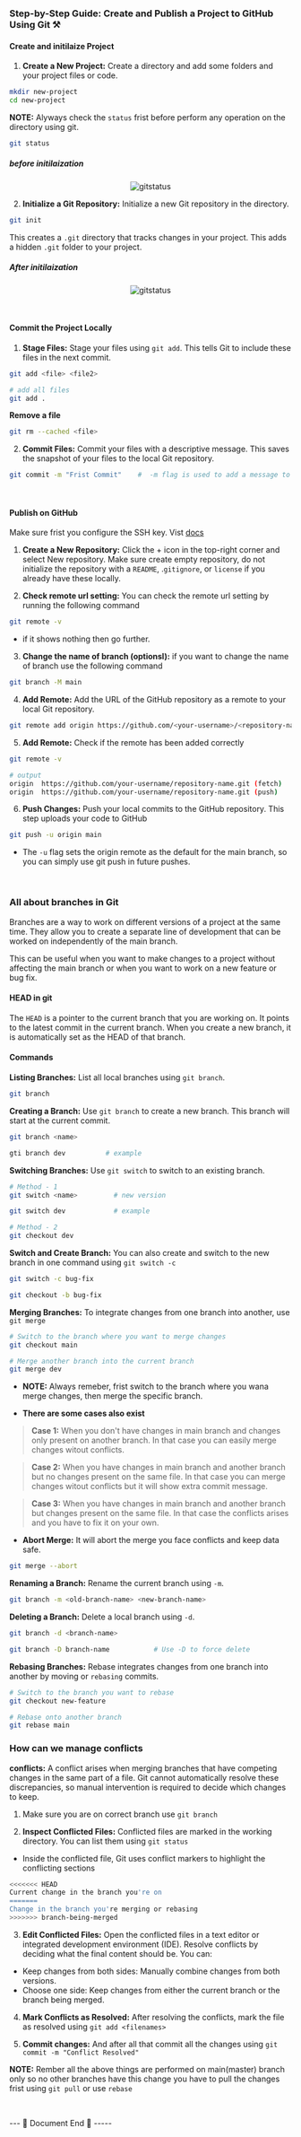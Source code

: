 
### Step-by-Step Guide: Create and Publish a Project to GitHub Using Git ⚒️

#### Create and initilaize Project

1. **Create a New Project:** Create a directory and add some folders and your project files or code.

```bash
mkdir new-project
cd new-project
```

**NOTE:** Alyways check the `status` frist before perform any operation on the directory using git.

```bash
git status
```

<h5>before initilaization</h5>

<p align="center">
  <img src="../public/gitstatus.png" alt="gitstatus"/>
</p>


2. **Initialize a Git Repository:** Initialize a new Git repository in the directory.

```bash
git init
```

This creates a `.git` directory that tracks changes in your project. This adds a hidden `.git` folder to your project.

<h5>After initilaization</h5>

<p align="center">
  <img src="../public/gitstatus2.png" alt="gitstatus"/>
</p>

<br>

#### Commit the Project Locally

1. **Stage Files:** Stage your files using `git add`. This tells Git to include these files in the next commit.

```bash
git add <file> <file2>

# add all files
git add .
```

**Remove a file**
```bash
git rm --cached <file>
```

2. **Commit Files:** Commit your files with a descriptive message. This saves the snapshot of your files to the local Git repository.
```bash
git commit -m "Frist Commit"    #  -m flag is used to add a message to the commit.
```

<br>

#### Publish on GitHub

Make sure frist you configure the SSH key. Vist [docs](https://docs.github.com/en/authentication/connecting-to-github-with-ssh/generating-a-new-ssh-key-and-adding-it-to-the-ssh-agent) 

1. **Create a New Repository:** Click the + icon in the top-right corner and select New repository. Make sure create empty repository, do not initialize the repository with a `README`, .`gitignore`, or `license` if you already have these locally.

2. **Check remote url setting:** You can check the remote url setting by running the following command

```bash
git remote -v
```
- if it shows nothing then go further.

3. **Change the name of branch (optionsl):** if you want to change the name of branch use the following command

```bash
git branch -M main
```

4. **Add Remote:** Add the URL of the GitHub repository as a remote to your local Git repository.

```bash
git remote add origin https://github.com/<your-username>/<repository-name>.git
```

5. **Add Remote:** Check if the remote has been added correctly

```bash
git remote -v

# output
origin  https://github.com/your-username/repository-name.git (fetch)
origin  https://github.com/your-username/repository-name.git (push)
```

6. **Push Changes:** Push your local commits to the GitHub repository. This step uploads your code to GitHub

```bash
git push -u origin main
```

- The `-u` flag sets the origin remote as the default for the main branch, so you can simply use git push in future pushes.


<br>


### All about branches in Git

Branches are a way to work on different versions of a project at the same time. They allow you to create a separate line of development that can be worked on independently of the main branch. 

This can be useful when you want to make changes to a project without affecting the main branch or when you want to work on a new feature or bug fix.

#### HEAD in git

The `HEAD` is a pointer to the current branch that you are working on. It points to the latest commit in the current branch. When you create a new branch, it is automatically set as the HEAD of that branch.

#### Commands

**Listing Branches:** List all local branches using `git branch`.
```bash
git branch    
```

**Creating a Branch:** Use `git branch` to create a new branch. This branch will start at the current commit.
```bash
git branch <name>

gti branch dev          # example
```

**Switching Branches:** Use `git switch` to switch to an existing branch.
```bash
# Method - 1
git switch <name>         # new version

git switch dev            # example

# Method - 2
git checkout dev
```

**Switch and Create Branch:** You can also create and switch to the new branch in one command using `git switch -c`
```bash
git switch -c bug-fix  

git checkout -b bug-fix
```

**Merging Branches:** To integrate changes from one branch into another, use `git merge`
```bash
# Switch to the branch where you want to merge changes
git checkout main

# Merge another branch into the current branch
git merge dev   
```
 
- **NOTE:** Always remeber, frist switch to the branch where you wana merge changes, then merge the specific branch. 

- **There are some cases also exist**

> **Case 1:** When you don't have changes in main branch and changes only present on another branch. In that case you can easily merge changes witout conflicts.

> **Case 2:** When you have changes in main branch and another branch but no changes present on the same file. In that case you can merge changes witout conflicts but it will show extra commit message.

> **Case 3:** When you have changes in main branch and another branch but changes present on the same file. In that case the conflicts arises and you have to fix it on your own.

- **Abort Merge:** It will abort the merge you face conflicts and keep data safe.
```bash
git merge --abort
```


**Renaming a Branch:** Rename the current branch using `-m`.
```bash
git branch -m <old-branch-name> <new-branch-name>   
```

**Deleting a Branch:** Delete a local branch using `-d`.
```bash
git branch -d <branch-name>    

git branch -D branch-name           # Use -D to force delete
```

**Rebasing Branches:** Rebase integrates changes from one branch into another by moving or `rebasing` commits.
```bash
# Switch to the branch you want to rebase
git checkout new-feature

# Rebase onto another branch
git rebase main    
```


### How can we manage conflicts

**conflicts:** A conflict arises when merging branches that have competing changes in the same part of a file. Git cannot automatically resolve these discrepancies, so manual intervention is required to decide which changes to keep.

1. Make sure you are on correct branch use  `git branch`

2. **Inspect Conflicted Files:** Conflicted files are marked in the working directory. You can list them using `git status`

 - Inside the conflicted file, Git uses conflict markers to highlight the conflicting sections

```bash
<<<<<<< HEAD
Current change in the branch you're on
=======
Change in the branch you're merging or rebasing
>>>>>>> branch-being-merged
```

3. **Edit Conflicted Files:** Open the conflicted files in a text editor or integrated development environment (IDE). Resolve conflicts by deciding what the final content should be. You can:

- Keep changes from both sides: Manually combine changes from both versions.
- Choose one side: Keep changes from either the current branch or the branch being merged.

4. **Mark Conflicts as Resolved:** After resolving the conflicts, mark the file as resolved using `git add <filenames>`

5. **Commit changes:** And after all that commit all the changes using `git commit -m "Conflict Resolved"`

**NOTE:** Rember all the above things are performed on main(master) branch only so no other branches have this change you have to pull the changes frist using `git pull` or use `rebase` 



<br>

--- 📄 Document End 🎉 -----
